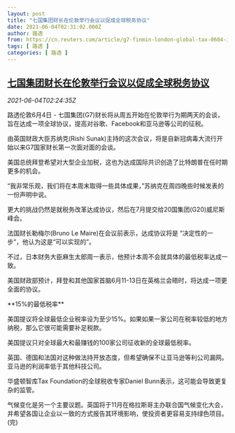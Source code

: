 ```yaml
---
layout: post
title: "七国集团财长在伦敦举行会议以促成全球税务协议"
date: 2021-06-04T02:31:02.000Z
author: 路透
from: https://cn.reuters.com/article/g7-finmin-london-global-tax-0604-idCNKCS2DG07S
tags: [ 路透 ]
categories: [ 路透 ]
---
```

<!--1622773862000-->
[七国集团财长在伦敦举行会议以促成全球税务协议](https://cn.reuters.com/article/g7-finmin-london-global-tax-0604-idCNKCS2DG07S)
------

<div>
<div><i>2021-06-04T02:24:35Z</i></div><p>路透伦敦6月4日 - 七国集团(G7)财长将从周五开始在伦敦举行为期两天的会谈，旨在达成一项全球协议，提高对谷歌、Facebook和亚马逊等公司的征税。</p><p>由英国财政大臣苏纳克(Rishi Sunak)主持的这次会议，将是自新冠病毒大流行开始以来G7国家财长第一次面对面的会谈。</p><p>美国总统拜登希望对大型企业加税，这也为达成国际共识创造了比特朗普在任时期更多的机会。</p><p>“我非常乐观，我们将在本周末取得一些具体成果，”苏纳克在周四晚些时候发表的一份声明中说。</p><p>更大的挑战仍然是就税务改革达成协议，然后在7月提交给20国集团(G20)威尼斯峰会。</p><p>法国财长勒梅尔(Bruno Le Maire)在会议前表示，达成协议将是 “决定性的一步”，他认为这是“可以实现的”。</p><p>不过，日本财务大臣麻生太郎周一表示，他预计本周不会就具体的最低税率达成一致。</p><p>美国财政部预计，拜登和其他国家首脑6月11-13日在英格兰会晤时，将达成一项更全面的协议。</p><p>**15%的最低税率**</p><p>美国提议将全球最低企业税率设为至少15%。如果如果一家公司在税率较低的地方纳税，那么它很可能需要补足税款。</p><p>美国提议只对全球最大和最赚钱的100家公司征收新的全球最低税率。</p><p>英国、德国和法国对这种做法持开放态度，但希望确保不让亚马逊等利公司漏网。亚马逊的利润率低于其他科技公司。</p><p>华盛顿智库Tax Foundation的全球税收专家Daniel Bunn表示，这可能会导致更复杂的监管。</p><p>气候变化是另一个主要议题。英国将于11月在格拉斯哥主办联合国气候变化大会，并希望各国让企业以一致的方式报告其环境影响，使投资者更容易支持绿色项目。(完)</p>
</div>
